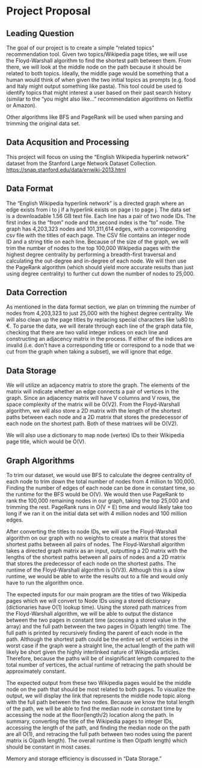 # Project Proposal

## Leading Question
The goal of our project is to create a simple “related topics” recommendation tool. Given two topics/Wikipedia page titles, we will use the Floyd-Warshall algorithm to find the shortest path between them. From there, we will look at the middle node on the path because it should be related to both topics. Ideally, the middle page would be something that a human would think of when given the two initial topics as prompts (e.g. food and Italy might output something like pasta). This tool could be used to identify topics that might interest a user based on their past search history (similar to the “you might also like…” recommendation algorithms on Netflix or Amazon). 

Other algorithms like BFS and PageRank will be used when parsing and trimming the original data set. 


## Data Acqusition and Processing
This project will focus on using the “English Wikipedia hyperlink network” dataset from the Stanford Large Network Dataset Collection. 
https://snap.stanford.edu/data/enwiki-2013.html

## Data Format

The “English Wikipedia hyperlink network” is a directed graph where an edge exists from i to j if a hyperlink exists on page i to page j. 
The data set is a downloadable 1.56 GB text file. Each line has a pair of two node IDs. The first index is the “from” node and the second index is the “to” node. The graph has 4,203,323 nodes and 101,311,614 edges, with a corresponding csv file with the titles of each page. The CSV file contains an integer node ID and a string title on each line. Because of the size of the graph, we will trim the number of nodes to the top 100,000 Wikipedia pages with the highest degree centrality by performing a breadth-first traversal and calculating the out-degree and in-degree of each node. We will then use the PageRank algorithm (which should yield more accurate results than just using degree centrality) to further cut down the number of nodes to 25,000. 

## Data Correction
As mentioned in the data format section, we plan on trimming the number of nodes from 4,203,323 to just 25,000 with the highest degree centrality. We will also clean up the page titles by replacing special characters like \u80 to €. To parse the data, we will iterate through each line of the graph data file, checking that there are two valid integer indices on each line and constructing an adjacency matrix in the process. If either of the indices are invalid (i.e. don’t have a corresponding title or correspond to a node that we cut from the graph when taking a subset), we will ignore that edge. 

## Data Storage
We will utilize an adjacency matrix to store the graph. The elements of the matrix will indicate whether an edge connects a pair of vertices in the graph. Since an adjacency matrix will have V columns and V rows, the space complexity of the matrix will be O(V2). From the Floyd-Warshall algorithm, we will also store a 2D matrix with the length of the shortest paths between each node and a 2D matrix that stores the predecessor of each node on the shortest path. Both of these matrixes will be O(V2). 

We will also use a dictionary to map node (vertex) IDs to their Wikipedia page title, which would be O(V).

## Graph Algorithms 

To trim our dataset, we would use BFS to calculate the degree centrality of each node to trim down the total number of nodes from 4 million to 100,000. Finding the number of edges of each node can be done in constant time, so the runtime for the BFS would be O(V). We would then use PageRank to rank the 100,000 remaining nodes in our graph, taking the top 25,000 and trimming the rest. PageRank runs in O(V + E) time and would likely take too long if we ran it on the initial data set with 4 million nodes and 100 million edges.

After converting the titles to node IDs, we will use the Floyd-Warshall algorithm on our graph with no weights to create a matrix that stores the shortest paths between all pairs of nodes. The Floyd-Warshall algorithm takes a directed graph matrix as an input, outputting a 2D matrix with the lengths of the shortest paths between all pairs of nodes and a 2D matrix that stores the predecessor of each node on the shortest paths. The runtime of the Floyd-Warshall algorithm is O(V3). Although this is a slow runtime, we would be able to write the results out to a file and would only have to run the algorithm once. 

The expected inputs for our main program are the titles of two Wikipedia pages which we will convert to Node IDs using a stored dictionary (dictionaries have O(1) lookup time). Using the stored path matrices from the Floyd-Warshall algorithm, we will be able to output the distance between the two pages in constant time (accessing a stored value in the array) and the full path between the two pages in O(path length) time. The full path is printed by recursively finding the parent of each node in the path. Although the shortest path could be the entire set of verticies in the worst case if the graph were a straight line, the actual length of the path will likely be short given the highly interlinked nature of Wikipedia articles. Therefore, because the paths will be of insignificant length compared to the total number of vertices, the actual runtime of retracing the path should be approximately constant. 

The expected output from these two Wikipedia pages would be the middle node on the path that should be most related to both pages. To visualize the output, we will display the link that represents the middle node topic along with the full path between the two nodes. Because we know the total length of the path, we will be able to find the median node in constant time by accessing the node at the floor(length/2) location along the path. In summary, converting the title of the Wikipedia pages to integer IDs, accessing the length of the path, and finding the median node on the path are all O(1), and retracing the full path between two nodes using the parent matrix is O(path length). The overall runtime is then O(path length) which should be constant in most cases. 

Memory and storage efficiency is discussed in “Data Storage.”
